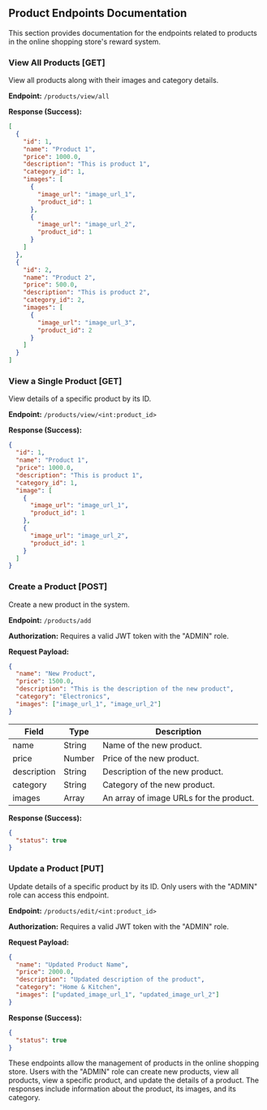 ## Product Endpoints Documentation

This section provides documentation for the endpoints related to products in the online shopping store's reward system.

### View All Products [GET]

View all products along with their images and category details.

**Endpoint:** `/products/view/all`

**Response (Success):**

```json
[
  {
    "id": 1,
    "name": "Product 1",
    "price": 1000.0,
    "description": "This is product 1",
    "category_id": 1,
    "images": [
      {
        "image_url": "image_url_1",
        "product_id": 1
      },
      {
        "image_url": "image_url_2",
        "product_id": 1
      }
    ]
  },
  {
    "id": 2,
    "name": "Product 2",
    "price": 500.0,
    "description": "This is product 2",
    "category_id": 2,
    "images": [
      {
        "image_url": "image_url_3",
        "product_id": 2
      }
    ]
  }
]
```

### View a Single Product [GET]

View details of a specific product by its ID.

**Endpoint:** `/products/view/<int:product_id>`

**Response (Success):**

```json
{
  "id": 1,
  "name": "Product 1",
  "price": 1000.0,
  "description": "This is product 1",
  "category_id": 1,
  "image": [
    {
      "image_url": "image_url_1",
      "product_id": 1
    },
    {
      "image_url": "image_url_2",
      "product_id": 1
    }
  ]
}
```

### Create a Product [POST]

Create a new product in the system.

**Endpoint:** `/products/add`

**Authorization:** Requires a valid JWT token with the "ADMIN" role.

**Request Payload:**

```json
{
  "name": "New Product",
  "price": 1500.0,
  "description": "This is the description of the new product",
  "category": "Electronics",
  "images": ["image_url_1", "image_url_2"]
}
```

| Field       | Type   | Description                             |
| ----------- | ------ | --------------------------------------- |
| name        | String | Name of the new product.                |
| price       | Number | Price of the new product.               |
| description | String | Description of the new product.         |
| category    | String | Category of the new product.            |
| images      | Array  | An array of image URLs for the product. |

**Response (Success):**

```json
{
  "status": true
}
```

### Update a Product [PUT]

Update details of a specific product by its ID. Only users with the "ADMIN" role can access this endpoint.

**Endpoint:** `/products/edit/<int:product_id>`

**Authorization:** Requires a valid JWT token with the "ADMIN" role.

**Request Payload:**

```json
{
  "name": "Updated Product Name",
  "price": 2000.0,
  "description": "Updated description of the product",
  "category": "Home & Kitchen",
  "images": ["updated_image_url_1", "updated_image_url_2"]
}
```

**Response (Success):**

```json
{
  "status": true
}
```

These endpoints allow the management of products in the online shopping store. Users with the "ADMIN" role can create new products, view all products, view a specific product, and update the details of a product. The responses include information about the product, its images, and its category.

